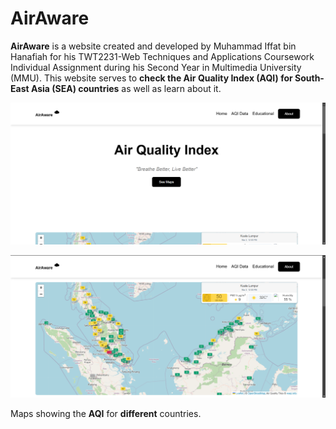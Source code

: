 # AirAware

**AirAware** is a website created and developed by Muhammad Iffat bin Hanafiah for his TWT2231-Web Techniques and Applications Coursework Individual Assignment during his Second Year in Multimedia University (MMU). This website serves to **check the Air Quality Index (AQI) for South-East Asia (SEA) countries** as well as learn about it.

![img](/attachments/LandingPage.png)

![img](/attachments/maps.png)

Maps showing the **AQI** for **different** countries.